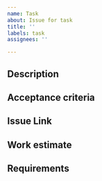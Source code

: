 ```yaml
---
name: Task
about: Issue for task
title: ''
labels: task
assignees: ''

---
```


## Description

## Acceptance criteria

## Issue Link

## Work estimate

## Requirements
